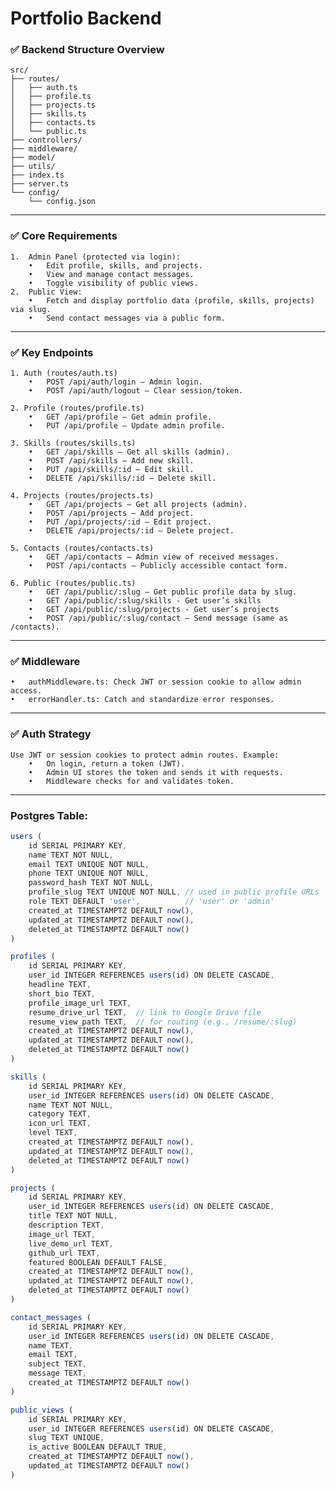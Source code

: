 # Portfolio Backend

### ✅ Backend Structure Overview
```
src/
├── routes/
│   ├── auth.ts
│   ├── profile.ts
│   ├── projects.ts
│   ├── skills.ts
│   ├── contacts.ts
│   └── public.ts
├── controllers/
├── middleware/
├── model/
├── utils/
├── index.ts
├── server.ts
└── config/
    └── config.json
```

***

### ✅ Core Requirements
	1.	Admin Panel (protected via login):
        •	Edit profile, skills, and projects.
        •	View and manage contact messages.
        •	Toggle visibility of public views.
	2.	Public View:
        •	Fetch and display portfolio data (profile, skills, projects) via slug.
        •	Send contact messages via a public form.

***

### ✅ Key Endpoints
    1. Auth (routes/auth.ts)
        •	POST /api/auth/login – Admin login.
        •	POST /api/auth/logout – Clear session/token.

    2. Profile (routes/profile.ts)
        •	GET /api/profile – Get admin profile.
        •	PUT /api/profile – Update admin profile.

    3. Skills (routes/skills.ts)
        •	GET /api/skills – Get all skills (admin).
        •	POST /api/skills – Add new skill.
        •	PUT /api/skills/:id – Edit skill.
        •	DELETE /api/skills/:id – Delete skill.

    4. Projects (routes/projects.ts)
        •	GET /api/projects – Get all projects (admin).
        •	POST /api/projects – Add project.
        •	PUT /api/projects/:id – Edit project.
        •	DELETE /api/projects/:id – Delete project.

    5. Contacts (routes/contacts.ts)
        •	GET /api/contacts – Admin view of received messages.
        •	POST /api/contacts – Publicly accessible contact form.

    6. Public (routes/public.ts)
        •	GET /api/public/:slug – Get public profile data by slug.
        •	GET /api/public/:slug/skills - Get user’s skills
        •	GET /api/public/:slug/projects - Get user’s projects
        •	POST /api/public/:slug/contact – Send message (same as /contacts).

***

### ✅ Middleware
	•	authMiddleware.ts: Check JWT or session cookie to allow admin access.
	•	errorHandler.ts: Catch and standardize error responses.

***

### ✅ Auth Strategy

    Use JWT or session cookies to protect admin routes. Example:
        •	On login, return a token (JWT).
        •	Admin UI stores the token and sends it with requests.
        •	Middleware checks for and validates token.

***


### Postgres Table:
```typescript
users (
    id SERIAL PRIMARY KEY,
    name TEXT NOT NULL,
    email TEXT UNIQUE NOT NULL,
    phone TEXT UNIQUE NOT NULL,
    password_hash TEXT NOT NULL,
    profile_slug TEXT UNIQUE NOT NULL, // used in public profile URLs
    role TEXT DEFAULT 'user',          // 'user' or 'admin'
    created_at TIMESTAMPTZ DEFAULT now(),
    updated_at TIMESTAMPTZ DEFAULT now(),
    deleted_at TIMESTAMPTZ DEFAULT now()
)
```
```typescript
profiles (
    id SERIAL PRIMARY KEY,
    user_id INTEGER REFERENCES users(id) ON DELETE CASCADE,
    headline TEXT,
    short_bio TEXT,
    profile_image_url TEXT,
    resume_drive_url TEXT,  // link to Google Drive file
    resume_view_path TEXT,  // for routing (e.g., /resume/:slug)
    created_at TIMESTAMPTZ DEFAULT now(),
    updated_at TIMESTAMPTZ DEFAULT now(),
    deleted_at TIMESTAMPTZ DEFAULT now()
)
```
```typescript
skills (
    id SERIAL PRIMARY KEY,
    user_id INTEGER REFERENCES users(id) ON DELETE CASCADE,
    name TEXT NOT NULL,
    category TEXT,
    icon_url TEXT,
    level TEXT,
    created_at TIMESTAMPTZ DEFAULT now(),
    updated_at TIMESTAMPTZ DEFAULT now(),
    deleted_at TIMESTAMPTZ DEFAULT now()
)
```
```typescript
projects (
    id SERIAL PRIMARY KEY,
    user_id INTEGER REFERENCES users(id) ON DELETE CASCADE,
    title TEXT NOT NULL,
    description TEXT,
    image_url TEXT,
    live_demo_url TEXT,
    github_url TEXT,
    featured BOOLEAN DEFAULT FALSE,
    created_at TIMESTAMPTZ DEFAULT now(),
    updated_at TIMESTAMPTZ DEFAULT now(),
    deleted_at TIMESTAMPTZ DEFAULT now()
)
```
```typescript
contact_messages (
    id SERIAL PRIMARY KEY,
    user_id INTEGER REFERENCES users(id) ON DELETE CASCADE,
    name TEXT,
    email TEXT,
    subject TEXT,
    message TEXT,
    created_at TIMESTAMPTZ DEFAULT now()
)
```
```typescript
public_views (
    id SERIAL PRIMARY KEY,
    user_id INTEGER REFERENCES users(id) ON DELETE CASCADE,
    slug TEXT UNIQUE,
    is_active BOOLEAN DEFAULT TRUE,
    created_at TIMESTAMPTZ DEFAULT now(),
    updated_at TIMESTAMPTZ DEFAULT now()
)
```

